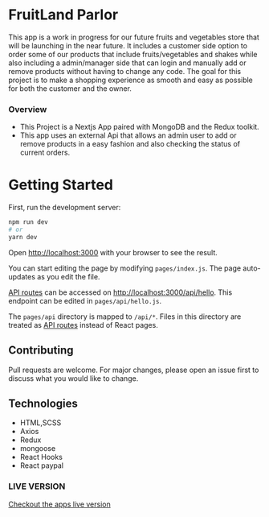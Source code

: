 # FruitLand Parlor
This app is a work in progress for our future fruits and vegetables store that will be launching in the near future. It includes a customer side option to order some of our products that include fruits/vegetables and shakes while also including a admin/manager side that can login and manually add or remove products without having to change any code. The goal for this project is to make a shopping experience as smooth and easy as possible for both the customer and the owner.

### Overview
- This Project is a Nextjs App paired with MongoDB and the Redux toolkit.
- This app uses an external Api that allows an admin user to add or remove products in a easy fashion and also checking the status of current orders.


# Getting Started

First, run the development server:

```bash
npm run dev
# or
yarn dev
```

Open [http://localhost:3000](http://localhost:3000) with your browser to see the result.

You can start editing the page by modifying `pages/index.js`. The page auto-updates as you edit the file.

[API routes](https://nextjs.org/docs/api-routes/introduction) can be accessed on [http://localhost:3000/api/hello](http://localhost:3000/api/hello). This endpoint can be edited in `pages/api/hello.js`.

The `pages/api` directory is mapped to `/api/*`. Files in this directory are treated as [API routes](https://nextjs.org/docs/api-routes/introduction) instead of React pages.

## Contributing

Pull requests are welcome. For major changes, please open an issue first to discuss what you would like to change.

## Technologies
- HTML,SCSS
- Axios
- Redux
- mongoose
- React Hooks
- React paypal


### LIVE VERSION
[Checkout the apps live version](https://fruit-land-parlor.vercel.app/)

